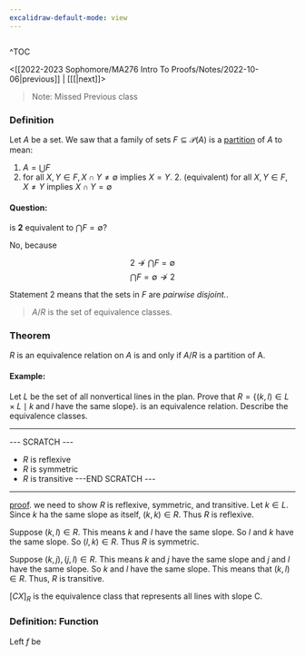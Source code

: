 ```yaml
---
excalidraw-default-mode: view
---
```



```toc

```

^TOC

<[[2022-2023 Sophomore/MA276 Intro To Proofs/Notes/2022-10-06|previous]] | [[[|next]]>


>Note: Missed Previous class

### Definition
Let $A$ be a set. We saw that a family of sets $F\subseteq\mathcal{P}(A)$ is a <u>partition</u> of $A$ to mean:
1. $A = \bigcup F$
2. for all $X,Y \in F, X\cap Y \neq\emptyset$ implies $X=Y$.
	2. (equivalent) for all $X,Y \in F, X\neq Y$ implies $X\cap Y = \emptyset$ 


#### Question: 

is **2** equivalent to $\bigcap F = \emptyset$?

No, because 

$$2\not\to \bigcap F = \emptyset$$
$$\bigcap F = \emptyset \not\to 2$$

Statement 2 means that the sets in $F$ are *pairwise disjoint.*.

> $A/R$ is the set of equivalence classes.


### Theorem
$R$ is an equivalence relation on $A$ is and only if $A/R$ is a partition of A.


#### Example:
Let $L$ be the set of all nonvertical lines in the plan. Prove that $R = \{(k,l)\in L\times L \mid k \;\text{and}\; l\; \text{have the same slope}\}$. is an equivalence relation. Describe the equivalence classes.

---
--- SCRATCH ---
- $R$ is reflexive
- $R$ is symmetric
- $R$ is transitive
---END SCRATCH ---
---

<u>proof</u>. we need to show $R$ is reflexive, symmetric, and transitive. Let $k \in L.$ Since $k$ ha the same slope as itself, $(k,k) \in R$. Thus $R$ is reflexive. 

Suppose $(k,l) \in R$. This means $k$ and $l$ have the same slope. So $l$ and $k$ have the same slope. So $(l,k) \in R$. Thus $R$ is symmetric.

Suppose $(k,j),(j,l)\in R$. This means $k$ and $j$ have the same slope and $j$ and $l$ have the same slope. So $k$ and $l$ have the same slope. This means that $(k,l)\in R$. Thus, $R$ is transitive.

$[CX]_R$ is the equivalence class that represents all lines with slope C.

### Definition: Function
Left $f$ be 


